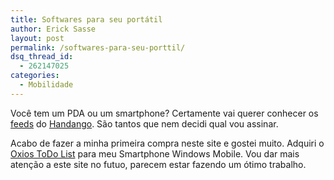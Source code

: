 ```yaml
---
title: Softwares para seu portátil
author: Erick Sasse
layout: post
permalink: /softwares-para-seu-porttil/
dsq_thread_id:
  - 262147025
categories:
  - Mobilidade
---
```

Voc&ecirc; tem um PDA ou um smartphone? Certamente vai querer conhecer os [feeds][1] do [Handango][2]. São tantos que nem decidi qual vou assinar.

Acabo de fazer a minha primeira compra neste site e gostei muito. Adquiri o [Oxios ToDo List][3] para meu Smartphone Windows Mobile. Vou dar mais aten&ccedil;&atilde;o a este site no futuo, parecem estar fazendo um &oacute;timo trabalho.

 [1]: http://www.handango.com/XMLFeeds.jsp
 [2]: http://www.handango.com
 [3]: http://www.oxios.com